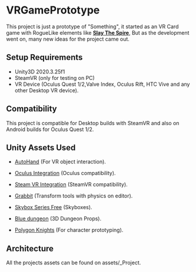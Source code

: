 # VRGamePrototype
This project is just a prototype of "Something", it started as an VR Card game with RogueLike elements like [**Slay The Spire**](https://store.steampowered.com/app/646570/Slay_the_Spire/), But as the development went on, many new ideas for the project came out.
## Setup Requirements
- Unity3D 2020.3.25f1
- SteamVR (only for testing on PC)
- VR Device (Oculus Quest 1/2,Valve Index, Oculus Rift, HTC Vive and any other Desktop VR device).
## Compatibility
This project is compatible for Desktop builds with SteamVR and also on Android builds for Oculus Quest 1/2.
## Unity Assets Used

- [AutoHand](https://assetstore.unity.com/packages/tools/physics/auto-hand-vr-physics-interaction-165323) (For VR object interaction).

- [Oculus Integration](https://assetstore.unity.com/packages/tools/integration/oculus-integration-82022) (Oculus compatibility).

- [Steam VR Integration](https://assetstore.unity.com/packages/tools/integration/steamvr-plugin-32647) (SteamVR compatibility).

- [Grabbit](https://assetstore.unity.com/packages/tools/utilities/grabbit-editor-physics-transforms-182328) (Transform tools with physics on editor).

- [Skybox Series Free](https://assetstore.unity.com/packages/2d/textures-materials/sky/skybox-series-free-103633) (Skyboxes).

- [Blue dungeon](https://assetstore.unity.com/packages/3d/environments/dungeons/blue-dungeon-106912) (3D Dungeon Props).

- [Polygon Knights](https://assetstore.unity.com/packages/3d/environments/fantasy/polygon-knights-low-poly-3d-art-by-synty-83694) (For character prototyping).

## Architecture

All the projects assets can be found on assets/_Project.
